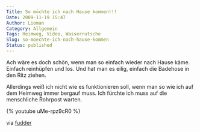 ```yaml
---
Title: So möchte ich nach Hause kommen!!!
Date: 2009-11-19 15:47
Author: Lioman
Category: Allgemein
Tags: Heimweg, Video, Wasserrutsche
Slug: so-moechte-ich-nach-hause-kommen
Status: published
---
```


Ach wäre es doch schön, wenn man so einfach wieder nach Hause käme.
Einfach reinhüpfen und los. Und hat man es eilig, einfach die Badehose
in den Ritz ziehen.

Allerdings weiß ich nicht wie es funktionieren soll, wenn man so wie ich
auf dem Heimweg immer bergauf muss. Ich fürchte ich muss auf die
menschliche Rohrpost warten.

{% youtube uMe-rpz9cR0 %}

via [fudder](http://www.fudder.de)
